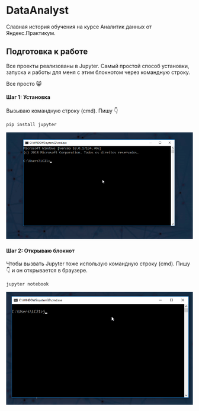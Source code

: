 # DataAnalyst
Славная история обучения на курсе Аналитик данных от Яндекс.Практикум.

## Подготовка к работе
Все проекты реализованы в Jupyter. Самый простой способ установки, запуска и работы для меня с этим блокнотом через командную строку.

Все просто :smile_cat:

#### Шаг 1: Установка

Вызываю командную строку (cmd). Пишу :point_down:

```
pip install jupyter
```

![pip install jupyter](/img/pip_jupyter.gif)

#### Шаг 2: Открываю блокнот

Чтобы вызвать Jupyter тоже использую командную строку (cmd). Пишу :point_down: и он открывается в браузере.

```
jupyter notebook
```

![jupyter notebook](/img/abrir_jupyter.gif)
